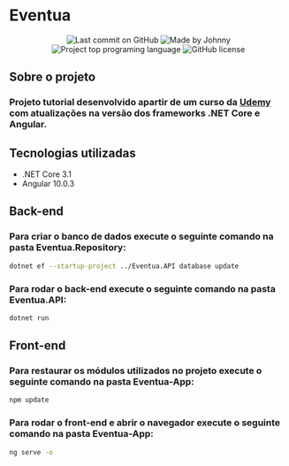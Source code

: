 # Eventua

<p align="center">
<img alt="Last commit on GitHub" src="https://img.shields.io/github/last-commit/Guiphb/Eventua?color=%839192">
<img alt="Made by Johnny" src="https://img.shields.io/badge/made%20by-Guilherme Almeida-%20?color=%839192">
<img alt="Project top programing language" src="https://img.shields.io/github/languages/top/Guiphb/Eventua?color=%839192">
<img alt="GitHub license" src="https://img.shields.io/github/license/Guiphb/Eventua?color=%839192">
</p> 

## Sobre o projeto
### Projeto tutorial desenvolvido apartir de um curso da <a href="https://www.udemy.com/course/angular-dotnetcore-efcore/">Udemy</a> com atualizações na versão dos frameworks .NET Core e Angular.

## Tecnologias utilizadas
 - .NET Core 3.1
 - Angular 10.0.3

## Back-end
### Para criar o banco de dados execute o seguinte comando na pasta Eventua.Repository:
```bash
dotnet ef --startup-project ../Eventua.API database update
```
### Para rodar o back-end execute o seguinte comando na pasta Eventua.API:
```bash
dotnet run
```
## Front-end
### Para restaurar os módulos utilizados no projeto execute o seguinte comando na pasta Eventua-App:
```bash
npm update
```
### Para rodar o front-end e abrir o navegador execute o seguinte comando na pasta Eventua-App:
```bash
ng serve -o
```